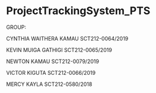 # ProjectTrackingSystem_PTS
GROUP:

CYNTHIA WAITHERA KAMAU SCT212-0064/2019

KEVIN MUIGA GATHIGI SCT212-0065/2019

NEWTON KAMAU SCT212-0079/2019

VICTOR KIGUTA SCT212-0066/2019

MERCY KAYLA SCT212-0580/2018
